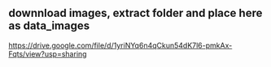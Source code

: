 ## downnload images, extract folder and place here as data_images
 https://drive.google.com/file/d/1yriNYq6n4qCkun54dK7l6-pmkAx-Fqts/view?usp=sharing